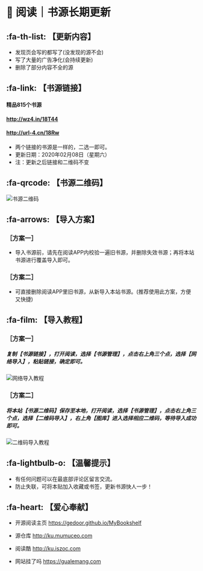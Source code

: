 # 📖 阅读｜书源长期更新

##  :fa-th-list: 【更新内容】

- 发现页会写的都写了(没发现的源不会)
- 写了大量的广告净化(会持续更新)
- 删除了部分内容不全的源

##  :fa-link: 【书源链接】

#### 精品815个书源
#### http://wz4.in/18T44
#### http://url-4.cn/18Rw
- 两个链接的书源是一样的，二选一即可。
- 更新日期：2020年02月08日（星期六）
- 注：更新之后链接和二维码不变

##  :fa-qrcode: 【书源二维码】

![书源二维码](https://images.gitee.com/uploads/images/2020/0112/161800_f306b3ea_5572791.png "书源二维码.png")

##  :fa-arrows: 【导入方案】

### ［方案一］
- 导入书源前，请先在阅读APP内校验一遍旧书源，并删除失效书源；再将本站书源进行覆盖导入即可。

### ［方案二］
- 可直接删除阅读APP里旧书源，从新导入本站书源。(推荐使用此方案，方便又快捷)


##  :fa-film: 【导入教程】

### ［方案一］
##### 复制【书源链接】，打开阅读，选择【书源管理】，点击右上角三个点，选择【网络导入】，粘贴链接，确定即可。
![网络导入教程](https://images.gitee.com/uploads/images/2020/0116/043317_4866ecb8_5572791.png "网络导入.png")

### ［方案二］
##### 将本站【书源二维码】保存至本地，打开阅读，选择【书源管理】，点击右上角三个点，选择【二维码导入】，右上角【图库】进入选择相应二维码，等待导入成功即可。
![二维码导入教程](https://images.gitee.com/uploads/images/2020/0116/045835_d9f8b4cd_5572791.png "二维码导入.png")

##  :fa-lightbulb-o: 【温馨提示】

- 有任何问题可以在最底部评论区留言交流。
- 防止失联，可将本贴加入收藏或书签，更新书源快人一步！

##  :fa-heart: 【爱心奉献】

- 开源阅读主页
https://gedoor.github.io/MyBookshelf

- 源仓库
http://ku.mumuceo.com

- 阅读酷
http://ku.iszoc.com

- 网站挂了吗
https://gualemang.com